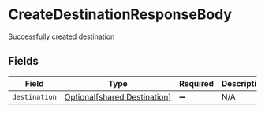 # CreateDestinationResponseBody

Successfully created destination


## Fields

| Field                                                              | Type                                                               | Required                                                           | Description                                                        |
| ------------------------------------------------------------------ | ------------------------------------------------------------------ | ------------------------------------------------------------------ | ------------------------------------------------------------------ |
| `destination`                                                      | [Optional[shared.Destination]](../../models/shared/destination.md) | :heavy_minus_sign:                                                 | N/A                                                                |